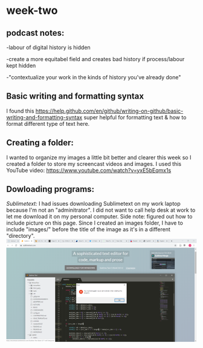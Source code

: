 # week-two

## podcast notes:

  -labour of digital history is hidden 
  
  -create a more equitabel field and creates bad history if process/labour kept hidden
  
  -"contextualize your work in the kinds of history you've already done"
  
  ## Basic writing and formatting syntax
  I found this https://help.github.com/en/github/writing-on-github/basic-writing-and-formatting-syntax super helpful for formatting text & how to format different type of text here.
  
  ## **Creating a folder:**
 I wanted to organize my images a little bit better and clearer this week so I created a folder to store my screencast videos and images. I used this YouTube video: https://www.youtube.com/watch?v=yxE5bEqmx1s
 
 
 ## **Dowloading programs:**
 
 *Sublimetext:*
 I had issues downloading Sublimetext on my work laptop because I'm not an "adminitrator". I did not want to call help desk at work to let me download it on my personal computer. 
 Side note: figured out how to include picture on this page. Since I created an images folder, I have to include "images/" before the title of the image as it's in a different "directory". 
![](images/issues%20downloading%20Sublimetext.PNG)
